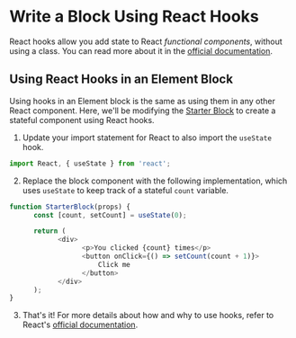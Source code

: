 # Write a Block Using React Hooks
React hooks allow you add state to React _functional components_, without using a class. You can read more about it in the [official documentation](https://reactjs.org/docs/hooks-intro.html).

## Using React Hooks in an Element Block
Using hooks in an Element block is the same as using them in any other React component. Here, we'll be modifying the [Starter Block](https://github.com/volusion/element-BlockStarter/blob/master/src/Block.js) to create a stateful component using React hooks.

1. Update your import statement for React to also import the `useState` hook.
```javascript
import React, { useState } from 'react';
```

2. Replace the block component with the following implementation, which uses `useState` to keep track of a stateful `count` variable.
```javascript
function StarterBlock(props) {
      const [count, setCount] = useState(0);

      return (
            <div>
                  <p>You clicked {count} times</p>
                  <button onClick={() => setCount(count + 1)}>
                      Click me
                  </button>
            </div>
      );
}
```
3. That's it! For more details about how and why to use hooks, refer to React's [official documentation](https://reactjs.org/docs/hooks-intro.html).

